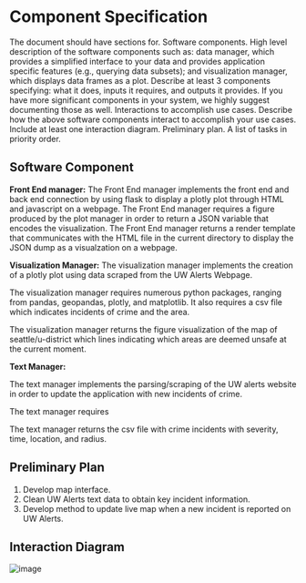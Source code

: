 # Component Specification 
The document should have sections for.
Software components. High level description of the software components such as: data manager, which provides a simplified interface to your data and provides application specific features (e.g., querying data subsets); and visualization manager, which displays data frames as a plot. Describe at least 3 components specifying: what it does, inputs it requires, and outputs it provides. If you have more significant components in your system, we highly suggest documenting those as well.
Interactions to accomplish use cases. Describe how the above software components interact to accomplish your use cases. Include at least one interaction diagram.
Preliminary plan. A list of tasks in priority order.

## Software Component

**Front End manager:**
The Front End manager implements the front end and back end connection by using flask to display a plotly plot through HTML and javascript on a webpage. 
The Front End manager requires a figure produced by the plot manager in order to return a JSON variable that encodes the visualization. 
The Front End manager returns a render template that communicates with the HTML file in the current directory to display the JSON dump as a visualzation on a webpage. 

**Visualization Manager:** The visualization manager implements the creation of a plotly plot using data scraped from the UW Alerts Webpage. 

The visualization manager requires numerous python packages, ranging from pandas, geopandas, plotly, and matplotlib. It also requires a csv file which indicates incidents of crime and the area.

The visualization manager returns the figure visualization of the map of seattle/u-district which lines indicating which areas are deemed unsafe at the current moment. 

**Text Manager:**

The text manager implements the parsing/scraping of the UW alerts website in order to update the application with new incidents of crime.

The text manager requires 

The text manager returns the csv file with crime incidents with severity, time, location, and radius. 

## Preliminary Plan
1. Develop map interface.
2. Clean UW Alerts text data to obtain key incident information.
3. Develop method to update live map when a new incident is reported on UW Alerts. 

## Interaction Diagram
![image](https://user-images.githubusercontent.com/45160871/225167868-11f39507-1d5d-4dc9-b372-0e2828f0c3ba.png)


